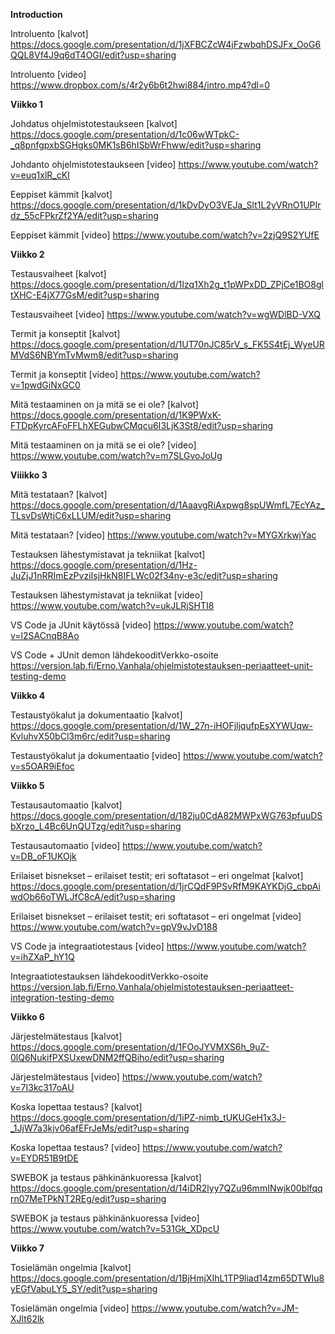**Introduction**

Introluento [kalvot]
https://docs.google.com/presentation/d/1jXFBCZcW4jFzwbqhDSJFx_OoG6QQL8Vf4J9q6dT4OGI/edit?usp=sharing

Introluento [video] https://www.dropbox.com/s/4r2y6b6t2hwi884/intro.mp4?dl=0


**Viikko 1**

Johdatus ohjelmistotestaukseen [kalvot]
https://docs.google.com/presentation/d/1c06wWTpkC-_q8pnfgpxbSGHgks0MK1sB6hISbWrFhww/edit?usp=sharing

Johdanto ohjelmistotestaukseen [video] https://www.youtube.com/watch?v=euq1xlR_cKI

Eeppiset kämmit [kalvot] https://docs.google.com/presentation/d/1kDvDyO3VEJa_Slt1L2yVRnO1UPIrdz_55cFPkrZf2YA/edit?usp=sharing

Eeppiset kämmit [video] https://www.youtube.com/watch?v=2zjQ9S2YUfE


**Viikko 2**

Testausvaiheet [kalvot] https://docs.google.com/presentation/d/1Izq1Xh2g_t1pWPxDD_ZPjCe1BO8gltXHC-E4jX77GsM/edit?usp=sharing

Testausvaiheet [video] https://www.youtube.com/watch?v=wgWDlBD-VXQ

Termit ja konseptit [kalvot] https://docs.google.com/presentation/d/1UT70nJC85rV_s_FK5S4tEj_WyeURMVdS6NBYmTvMwm8/edit?usp=sharing

Termit ja konseptit [video] https://www.youtube.com/watch?v=1pwdGiNxGC0

Mitä testaaminen on ja mitä se ei ole? [kalvot] https://docs.google.com/presentation/d/1K9PWxK-FTDpKyrcAFoFFLhXEGubwCMqcu6I3LjK3St8/edit?usp=sharing

Mitä testaaminen on ja mitä se ei ole? [video]  https://www.youtube.com/watch?v=m7SLGvoJoUg


**Viiikko 3**

Mitä testataan? [kalvot] https://docs.google.com/presentation/d/1AaavgRiAxpwg8spUWmfL7EcYAz_TLsvDsWtjC6xLLUM/edit?usp=sharing

Mitä testataan? [video] https://www.youtube.com/watch?v=MYGXrkwjYac

Testauksen lähestymistavat ja tekniikat [kalvot] https://docs.google.com/presentation/d/1Hz-JuZjJ1nRRImEzPvziIsjHkN8IFLWc02f34ny-e3c/edit?usp=sharing

Testauksen lähestymistavat ja tekniikat [video] https://www.youtube.com/watch?v=ukJLRjSHTI8

VS Code ja JUnit käytössä [video] https://www.youtube.com/watch?v=l2SACnqB8Ao

VS Code + JUnit demon lähdekooditVerkko-osoite   https://version.lab.fi/Erno.Vanhala/ohjelmistotestauksen-periaatteet-unit-testing-demo


**Viikko 4**

Testaustyökalut ja dokumentaatio [kalvot] https://docs.google.com/presentation/d/1W_27n-iHOFjljqufpEsXYWUqw-KvluhvX50bCl3m6rc/edit?usp=sharing

Testaustyökalut ja dokumentaatio [video] https://www.youtube.com/watch?v=s5OAR9iEfoc


**Viikko 5**

Testausautomaatio [kalvot] https://docs.google.com/presentation/d/182ju0CdA82MWPxWG763pfuuDSbXrzo_L4Bc6UnQUTzg/edit?usp=sharing

Testausautomaatio [video] https://www.youtube.com/watch?v=DB_oF1UKOjk

Erilaiset bisnekset – erilaiset testit; eri softatasot – eri ongelmat [kalvot]   https://docs.google.com/presentation/d/1jrCQdF9PSvRfM9KAYKDjG_cbpAiwdOb66oTWLJfC8cA/edit?usp=sharing

Erilaiset bisnekset – erilaiset testit; eri softatasot – eri ongelmat [video]
https://www.youtube.com/watch?v=gpV9vJvD188

VS Code ja integraatiotestaus [video] https://www.youtube.com/watch?v=ihZXaP_hY1Q

Integraatiotestauksen lähdekooditVerkko-osoite  
https://version.lab.fi/Erno.Vanhala/ohjelmistotestauksen-periaatteet-integration-testing-demo


**Viikko 6**

Järjestelmätestaus [kalvot]  https://docs.google.com/presentation/d/1FOoJYVMXS6h_9uZ-0lQ6NukifPXSUxewDNM2ffQBiho/edit?usp=sharing

Järjestelmätestaus [video]  https://www.youtube.com/watch?v=7I3kc317oAU

Koska lopettaa testaus? [kalvot]  https://docs.google.com/presentation/d/1iPZ-nimb_tUKUGeH1x3J-_1JjW7a3kjv06afEFrJeMs/edit?usp=sharing

Koska lopettaa testaus? [video]  https://www.youtube.com/watch?v=EYDR51B9tDE

SWEBOK ja testaus pähkinänkuoressa [kalvot]  
https://docs.google.com/presentation/d/14iDR2lyy7QZu96mmINwjk00blfqqrn07MeTPkNT2REg/edit?usp=sharing

SWEBOK ja testaus pähkinänkuoressa [video] 
https://www.youtube.com/watch?v=531Gk_XDpcU



**Viikko 7**

Tosielämän ongelmia [kalvot]
https://docs.google.com/presentation/d/1BjHmjXIhL1TP9liad14zm65DTWIu8yEGfVabuLY5_SY/edit?usp=sharing

Tosielämän ongelmia [video]
https://www.youtube.com/watch?v=JM-XJlt62lk


